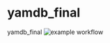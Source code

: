 # yamdb_final
yamdb_final
![example workflow](https://github.com/github/docs/actions/workflows/main.yml/badge.svg)